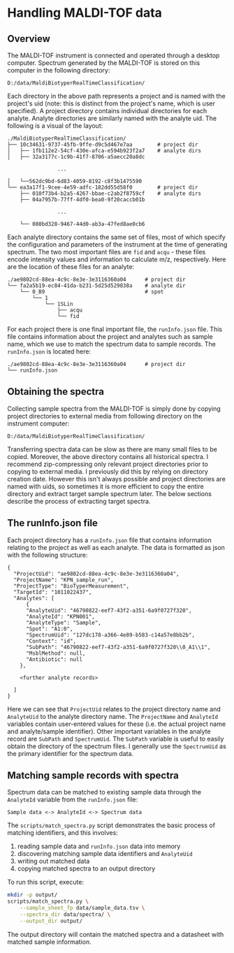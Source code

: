 # Handling MALDI-TOF data
## Overview
The MALDI-TOF instrument is connected and operated through a desktop computer. Spectrum generated by the MALDI-TOF is stored
on this computer in the following directory:

```text
D:/data/MaldiBiotyperRealTimeClassification/
```

Each directory in the above path represents a project and is named with the project's uid (note: this is distinct from the
project's name, which is user specified). A project directory contains individual directories for each analyte. Analyte
directories are similarly named with the analyte uid. The following is a visual of the layout:

```text
./MaldiBiotyperRealTimeClassification/
├── 10c34631-9737-45fb-9ffe-d9c5d467e7aa        # project dir
│   ├── 1fb112e2-54cf-430e-afca-e594b923f2a7    # analyte dirs
│   ├── 32a3177c-1c9b-41f7-8706-a5aecc20a8dc

                ...

│   └──562dc9bd-6d83-4059-8192-c8f3b1475590
└── ea3a17f1-9cee-4e59-adfc-182dd55d58f0        # project dir
    ├── 010f73b4-b2a5-4267-bbae-c2ab2f8759cf    # analyte dirs
    ├── 04a7957b-77ff-4df0-bea0-9f20caccb01b

                ...

    └── 080bd328-9467-44d0-ab3a-47fed8ae0cb6
```

Each analyte directory contains the same set of files, most of which specify the configuration and parameters of the
instrument at the time of generating spectrum. The two most important files are `fid` and `acqu` - these files encode
intensity values and information to calculate m/z, respectively. Here are the location of these files for an analyte:
```text
./ae9802cd-88ea-4c9c-8e3e-3e3116360a04      # project dir
└── fa2a5b19-ec84-41da-b231-5d25d529838a    # analyte dir
    └── 0_B9                                # spot
        └── 1
            └── 1SLin
                ├── acqu
                └── fid
```

For each project there is one final important file, the `runInfo.json` file. This file contains information about the project
and analytes such as sample name, which we use to match the spectrum data to sample records. The `runInfo.json` is located
here:
```text
./ae9802cd-88ea-4c9c-8e3e-3e3116360a04      # project dir
└── runInfo.json
```


## Obtaining the spectra
Collecting sample spectra from the MALDI-TOF is simply done by copying project directories to external media from following
directory on the instrument computer:
```text
D:/data/MaldiBiotyperRealTimeClassification/
```

Transferring spectra data can be slow as there are many small files to be copied. Moreover, the above directory contains all
historical spectra. I recommend zip-compressing only relevant project directories prior to copying to external media. I
previously did this by relying on directory creation date. However this isn't always possible and project directories are
named with uids, so sometimes it is more efficient to copy the entire directory and extract target sample spectrum later. The
below sections describe the process of extracting target spectra.


## The runInfo.json file
Each project directory has a `runInfo.json` file that contains information relating to the project as well as each analyte.
The data is formatted as json with the following structure:
```text
{
  "ProjectUid": "ae9802cd-88ea-4c9c-8e3e-3e3116360a04",
  "ProjectName": "KPN_sample_run",
  "ProjectType": "BioTyperMeasurement",
  "TargetId": "1011022437",
  "Analytes": [
      {
      "AnalyteUid": "46790822-eef7-43f2-a351-6a9f0727f320",
      "AnalyteId": "KPN001",
      "AnalyteType": "Sample",
      "Spot": "A1:0",
      "SpectrumUid": "127dc178-a366-4e89-b583-c14a57e8bb2b",
      "Context": "id",
      "SubPath": "46790822-eef7-43f2-a351-6a9f0727f320\\0_A1\\1",
      "MsblMethod": null,
      "Antibiotic": null
    },

    <further analyte records>

  ]
}
```

Here we can see that `ProjectUid` relates to the project directory name and `AnalyteUid` to the analyte directory name. The
`ProjectName` and `AnalyteId` variables contain user-entered values for these (i.e. the actual project name and
analyte/sample identifier). Other important variables in the analyte record are `SubPath` and `SpectrumUid`. The `SubPath`
variable is useful to easily obtain the directory of the spectrum files. I generally use the `SpectrumUid` as the primary
identifier for the spectrum data.


## Matching sample records with spectra
Spectrum data can be matched to existing sample data through the `AnalyteId` variable from the `runInfo.json` file:
```text
Sample data <-> AnalyteId <-> Spectrum data
```

The `scripts/match_spectra.py` script demonstrates the basic process of matching identifiers, and this involves:
1. reading sample data and `runInfo.json` data into memory
2. discovering matching sample data identifiers and `AnalyteUid`
3. writing out matched data
4. copying matched spectra to an output directory

To run this script, execute:
```bash
mkdir -p output/
scripts/match_spectra.py \
    --sample_sheet_fp data/sample_data.tsv \
    --spectra_dir data/spectra/ \
    --output_dir output/
```

The output directory will contain the matched spectra and a datasheet with matched sample information.
